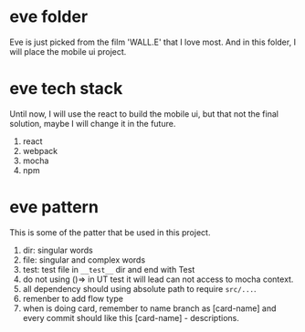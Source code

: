 # eve folder
Eve is just picked from the film 'WALL.E' that I love most. And in this folder, I will place the mobile ui project.

# eve tech stack
Until now, I will use the react to build the mobile ui, but that not the final solution, maybe I will change it in the future.
1. react
2. webpack
3. mocha
4. npm

# eve pattern

This is some of the patter that be used in this project.

1. dir: singular words
2. file: singular and complex words
3. test: test file in `__test__` dir and end with Test
4. do not using ()=> in UT test it will lead can not access to mocha context.
5. all dependency should using absolute path to require `src/...`.
6. remenber to add flow type
7. when is doing card, remember to name branch as [card-name] and every commit should like this [card-name] - descriptions.
